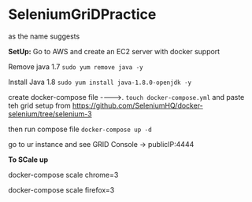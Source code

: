 # SeleniumGriDPractice
as the name suggests


**SetUp:**
Go to AWS and create an EC2 server with docker support

Remove java 1.7
`sudo yum remove java -y`

Install Java 1.8
`sudo yum install java-1.8.0-openjdk -y`

create docker-compose file ---->. `touch docker-compose.yml`
and paste teh grid setup from https://github.com/SeleniumHQ/docker-selenium/tree/selenium-3

then run compose file `docker-compose up -d`

go to ur instance and see GRID Console -> publicIP:4444

**To SCale up**

docker-compose scale chrome=3

docker-compose scale firefox=3
